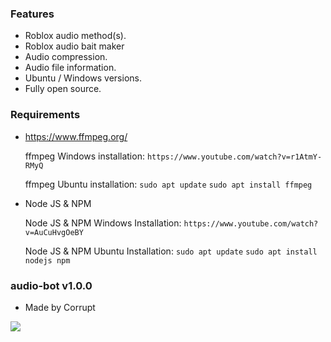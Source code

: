 ### Features

- Roblox audio method(s).
- Roblox audio bait maker
- Audio compression.
- Audio file information.
- Ubuntu / Windows versions.
- Fully open source.

### Requirements
-  https://www.ffmpeg.org/ 

	ffmpeg Windows installation: 
	``https://www.youtube.com/watch?v=r1AtmY-RMyQ``

	ffmpeg Ubuntu installation: 
	``sudo apt update``
	``sudo apt install ffmpeg``

- Node JS & NPM

	Node JS & NPM Windows Installation:
	``https://www.youtube.com/watch?v=AuCuHvgOeBY``
	
	Node JS & NPM Ubuntu Installation:
	``sudo apt update``
	``sudo apt install nodejs npm``
	

### audio-bot v1.0.0
- Made by Corrupt

![](https://i.ibb.co/82nXS5g/8878438ae9ba96d53f67f5dc34e67fce.png)

